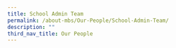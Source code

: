 ```yaml
---
title: School Admin Team
permalink: /about-mbs/Our-People/School-Admin-Team/
description: ""
third_nav_title: Our People
---
```

